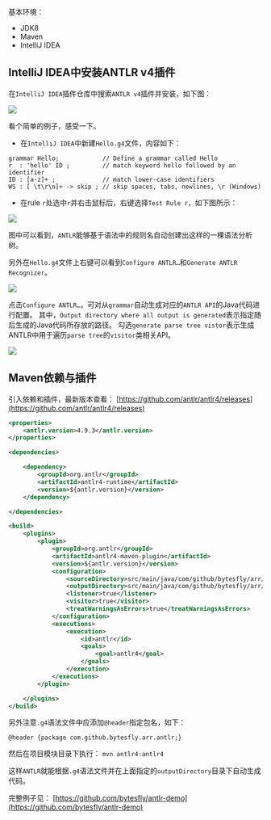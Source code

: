 
基本环境：
- JDK8
- Maven
- IntelliJ IDEA


## IntelliJ IDEA中安装ANTLR v4插件

在`IntelliJ IDEA`插件仓库中搜索`ANTLR v4`插件并安装，如下图：

![](https://img2020.cnblogs.com/blog/1546632/202111/1546632-20211123143729694-255038647.png)

看个简单的例子，感受一下。

- 在`IntelliJ IDEA`中新建`Hello.g4`文件，内容如下：

```text
grammar Hello;            // Define a grammar called Hello
r  : 'hello' ID ;         // match keyword hello followed by an identifier
ID : [a-z]+ ;             // match lower-case identifiers
WS : [ \t\r\n]+ -> skip ; // skip spaces, tabs, newlines, \r (Windows)
```

- 在rule `r`处选中`r`并右击鼠标后，右键选择`Test Rule r`，如下图所示：

![](https://img2020.cnblogs.com/blog/1546632/202111/1546632-20211123145105347-1142571353.png)


图中可以看到，`ANTLR`能够基于语法中的规则名自动创建出这样的一棵语法分析树。

另外在`Hello.g4`文件上右键可以看到`Configure ANTLR…`和`Generate ANTLR Recognizer`。

![](https://img2020.cnblogs.com/blog/1546632/202111/1546632-20211123145720452-1438681234.png)

点击`Configure ANTLR…`，可对从`grammar`自动生成对应的`ANTLR API`的Java代码进行配置。 其中，`Output directory where all output is generated`表示指定随后生成的Java代码所存放的路径。 勾选`generate parse tree vistor`表示生成ANTLR中用于遍历`parse tree`的`visitor`类相关API。

![](https://img2020.cnblogs.com/blog/1546632/202111/1546632-20211123150151696-739274509.png)


## Maven依赖与插件

引入依赖和插件，最新版本查看： [https://github.com/antlr/antlr4/releases](https://github.com/antlr/antlr4/releases)

```xml
<properties>
    <antlr.version>4.9.3</antlr.version>
</properties>

<dependencies>

    <dependency>
        <groupId>org.antlr</groupId>
        <artifactId>antlr4-runtime</artifactId>
        <version>${antlr.version}</version>
    </dependency>

</dependencies>

<build>
    <plugins>
        <plugin>
            <groupId>org.antlr</groupId>
            <artifactId>antlr4-maven-plugin</artifactId>
            <version>${antlr.version}</version>
            <configuration>
                <sourceDirectory>src/main/java/com/github/bytesfly/arr/antlr</sourceDirectory>
                <outputDirectory>src/main/java/com/github/bytesfly/arr/antlr</outputDirectory>
                <listener>true</listener>
                <visitor>true</visitor>
                <treatWarningsAsErrors>true</treatWarningsAsErrors>
            </configuration>
            <executions>
                <execution>
                    <id>antlr</id>
                    <goals>
                        <goal>antlr4</goal>
                    </goals>
                </execution>
            </executions>
        </plugin>

    </plugins>
</build>
```

另外注意`.g4`语法文件中应添加`@header`指定包名，如下：
```text
@header {package com.github.bytesfly.arr.antlr;}
```

然后在项目模块目录下执行： `mvn antlr4:antlr4`

这样`ANTLR`就能根据`.g4`语法文件并在上面指定的`outputDirectory`目录下自动生成代码。

完整例子见： [https://github.com/bytesfly/antlr-demo](https://github.com/bytesfly/antlr-demo)

